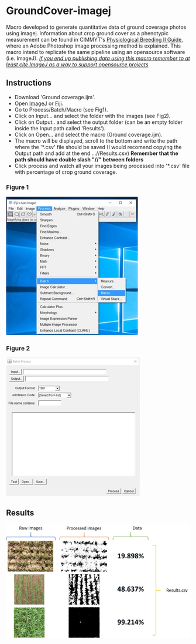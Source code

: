 # GroundCover-imagej
Macro developed to generate quantitative data of ground coverage photos using imagej. Information about crop ground cover as a phenotypic measurement can be found in CIMMYT's [Physiological Breeding II Guide](https://books.google.co.uk/books?id=lYVL-db0AtQC&pg=PA46), where an Adobe Photoshop image processing method is explained. This macro intend to replicate the same pipeline using an opensource software (i.e. ImageJ).
[_*If you end up publishing data using this macro remember to at least cite ImageJ as a way to support opensource projects*_](https://imagej.net/Citing)

## Instructions
* Download 'Ground coverage.ijm'.
* Open [ImageJ](https://imagej.net/ImageJ2) or [Fiji](https://fiji.sc/).
* Go to Process/Batch/Macro (see Fig1).
* Click on Input... and select the folder with the images (see Fig2).
* Click on Output.. and select the output folder (can be an empty folder inside the Input path called 'Results').
* Click on Open... and select the macro (Ground coverage.ijm).
* The macro will be displayed, scroll to the bottom and write the path where the '*.csv' file should be saved (I would recomend copying the Output path and add at the end ...//Results.csv) **Remember that the path should have double slash "//" between folders**
* Click process and watch all your images being processed into '*.csv' file with percentage of crop ground coverage.

### Figure 1
![Figure 1](/Images/Fig1.jpg)
### Figure 2
![Figure 2](/Images/Fig2.jpg)

## Results
![Figure 3](/Images/Fig3.jpg)
